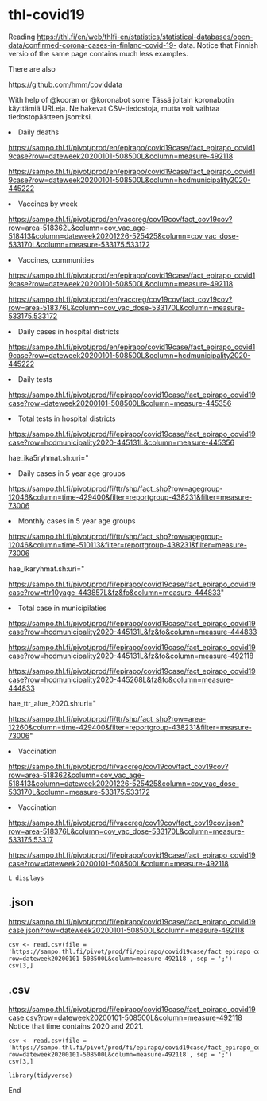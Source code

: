 # thl-covid19

Reading https://thl.fi/en/web/thlfi-en/statistics/statistical-databases/open-data/confirmed-corona-cases-in-finland-covid-19- data. Notice that  Finnish versio of the same page contains much less examples. 


There are also

https://github.com/hmm/coviddata


With help of @kooran or @koronabot some Tässä joitain koronabotin käyttämiä URLeja. Ne hakevat CSV-tiedostoja, mutta voit vaihtaa tiedostopäätteen json:ksi. 

<li>Daily deaths 

https://sampo.thl.fi/pivot/prod/en/epirapo/covid19case/fact_epirapo_covid19case?row=dateweek20200101-508500L&column=measure-492118

https://sampo.thl.fi/pivot/prod/en/epirapo/covid19case/fact_epirapo_covid19case?row=dateweek20200101-508500L&column=hcdmunicipality2020-445222


<li>Vaccines by week

https://sampo.thl.fi/pivot/prod/en/vaccreg/cov19cov/fact_cov19cov?row=area-518362L&column=cov_vac_age-518413&column=dateweek20201226-525425&column=cov_vac_dose-533170L&column=measure-533175.533172

<li>Vaccines, communities

https://sampo.thl.fi/pivot/prod/en/epirapo/covid19case/fact_epirapo_covid19case?row=dateweek20200101-508500L&column=measure-492118


https://sampo.thl.fi/pivot/prod/en/vaccreg/cov19cov/fact_cov19cov?row=area-518376L&column=cov_vac_dose-533170L&column=measure-533175.533172

<li>Daily cases in hospital districts

https://sampo.thl.fi/pivot/prod/en/epirapo/covid19case/fact_epirapo_covid19case?row=dateweek20200101-508500L&column=hcdmunicipality2020-445222

<li>Daily tests

 https://sampo.thl.fi/pivot/prod/fi/epirapo/covid19case/fact_epirapo_covid19case?row=dateweek20200101-508500L&column=measure-445356 
 
<li>Total tests in hospital districts
 
 https://sampo.thl.fi/pivot/prod/fi/epirapo/covid19case/fact_epirapo_covid19case?row=hcdmunicipality2020-445131L&column=measure-445356

 
 hae_ika5ryhmat.sh:uri="
 <li>Daily cases in 5 year age groups
 
 https://sampo.thl.fi/pivot/prod/fi/ttr/shp/fact_shp?row=agegroup-12046&column=time-429400&filter=reportgroup-438231&filter=measure-73006 
 
<li>Monthly cases in 5 year age groups 

 https://sampo.thl.fi/pivot/prod/fi/ttr/shp/fact_shp?row=agegroup-12046&column=time-510113&filter=reportgroup-438231&filter=measure-73006 
 
 hae_ikaryhmat.sh:uri="
 
 https://sampo.thl.fi/pivot/prod/fi/epirapo/covid19case/fact_epirapo_covid19case?row=ttr10yage-443857L&fz&fo&column=measure-444833" 
 
 <li>Total case in municipilaties

 https://sampo.thl.fi/pivot/prod/fi/epirapo/covid19case/fact_epirapo_covid19case?row=hcdmunicipality2020-445131L&fz&fo&column=measure-444833 
 
 https://sampo.thl.fi/pivot/prod/fi/epirapo/covid19case/fact_epirapo_covid19case?row=hcdmunicipality2020-445131L&fz&fo&column=measure-492118 
 
 https://sampo.thl.fi/pivot/prod/fi/epirapo/covid19case/fact_epirapo_covid19case?row=hcdmunicipality2020-445268L&fz&fo&column=measure-444833 
 
 hae_ttr_alue_2020.sh:uri="
 
 https://sampo.thl.fi/pivot/prod/fi/ttr/shp/fact_shp?row=area-12260&column=time-429400&filter=reportgroup-438231&filter=measure-73006"


<li>Vaccination

https://sampo.thl.fi/pivot/prod/fi/vaccreg/cov19cov/fact_cov19cov?row=area-518362&column=cov_vac_age-518413&column=dateweek20201226-525425&column=cov_vac_dose-533170L&column=measure-533175.533172

<li>Vaccination

https://sampo.thl.fi/pivot/prod/fi/vaccreg/cov19cov/fact_cov19cov.json?row=area-518376L&column=cov_vac_dose-533170L&column=measure-533175.53317

https://sampo.thl.fi/pivot/prod/fi/epirapo/covid19case/fact_epirapo_covid19case?row=dateweek20200101-508500L&column=measure-492118
```
L displays 
```

## .json 
https://sampo.thl.fi/pivot/prod/fi/epirapo/covid19case/fact_epirapo_covid19case.json?row=dateweek20200101-508500L&column=measure-492118
```
csv <- read.csv(file = 'https://sampo.thl.fi/pivot/prod/fi/epirapo/covid19case/fact_epirapo_covid19case.csv?row=dateweek20200101-508500L&column=measure-492118', sep = ';')
csv[3,]
```

## .csv
https://sampo.thl.fi/pivot/prod/fi/epirapo/covid19case/fact_epirapo_covid19case.csv?row=dateweek20200101-508500L&column=measure-492118 Notice that time contains 2020 and 2021.

```
csv <- read.csv(file = 'https://sampo.thl.fi/pivot/prod/fi/epirapo/covid19case/fact_epirapo_covid19case.csv?row=dateweek20200101-508500L&column=measure-492118', sep = ';')
csv[3,]
```



```
library(tidyverse)

```

End
